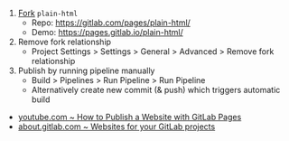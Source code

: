 1. [Fork](https://gitlab.com/pages/plain-html/-/forks/new)  `plain-html`
   - Repo: https://gitlab.com/pages/plain-html/
   - Demo: https://pages.gitlab.io/plain-html/
2. Remove fork relationship
   - Project Settings > Settings > General > Advanced > Remove fork relationship
3. Publish by running pipeline manually
   - Build > Pipelines > Run Pipeline > Run Pipeline
   - Alternatively create new commit (& push) which triggers automatic build

- [youtube.com ~ How to Publish a Website with GitLab Pages](https://www.youtube.com/watch?v=TWqh9MtT4Bg)
- [about.gitlab.com ~ Websites for your GitLab projects](https://about.gitlab.com/stages-devops-lifecycle/pages/)  
